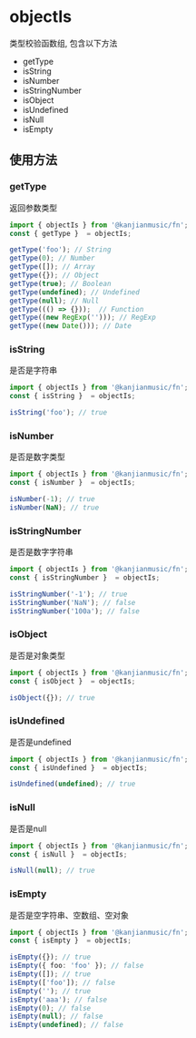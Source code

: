 # objectIs
类型校验函数组, 包含以下方法
- getType
- isString
- isNumber
- isStringNumber
- isObject
- isUndefined
- isNull
- isEmpty

## 使用方法

### getType
返回参数类型

```ts
import { objectIs } from '@kanjianmusic/fn';
const { getType }  = objectIs;

getType('foo'); // String
getType(0); // Number
getType([]); // Array
getType({}); // Object
getType(true); // Boolean
getType(undefined); // Undefined
getType(null); // Null
getType((() => {}));  // Function
getType((new RegExp(''))); // RegExp
getType((new Date())); // Date
```

### isString
是否是字符串

```ts
import { objectIs } from '@kanjianmusic/fn';
const { isString }  = objectIs;

isString('foo'); // true
```

### isNumber
是否是数字类型

```ts
import { objectIs } from '@kanjianmusic/fn';
const { isNumber }  = objectIs;

isNumber(-1); // true
isNumber(NaN); // true
```

### isStringNumber
是否是数字字符串

```ts
import { objectIs } from '@kanjianmusic/fn';
const { isStringNumber }  = objectIs;

isStringNumber('-1'); // true
isStringNumber('NaN'); // false
isStringNumber('100a'); // false
```

### isObject
是否是对象类型

```ts
import { objectIs } from '@kanjianmusic/fn';
const { isObject }  = objectIs;

isObject({}); // true
```

### isUndefined
是否是undefined

```ts
import { objectIs } from '@kanjianmusic/fn';
const { isUndefined }  = objectIs;

isUndefined(undefined); // true
```

### isNull
是否是null

```ts
import { objectIs } from '@kanjianmusic/fn';
const { isNull }  = objectIs;

isNull(null); // true
```

### isEmpty
是否是空字符串、空数组、空对象

```ts
import { objectIs } from '@kanjianmusic/fn';
const { isEmpty }  = objectIs;

isEmpty({}); // true
isEmpty({ foo: 'foo' }); // false
isEmpty([]); // true
isEmpty(['foo']); // false
isEmpty(''); // true
isEmpty('aaa'); // false
isEmpty(0); // false
isEmpty(null); // false
isEmpty(undefined); // false
```
